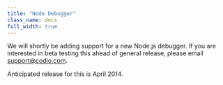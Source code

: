 ```yaml
---
title: "Node Debugger"
class_name: docs
full_width: true
---
```


We will shortly be adding support for a new Node.js debugger. If you are interested in beta testing this ahead of general release, please email support@codio.com.

Anticipated release for this is April 2014.

